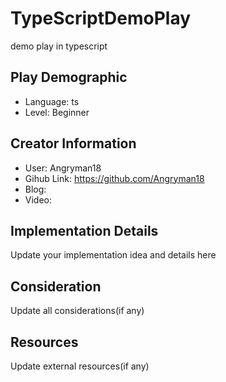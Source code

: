 # TypeScriptDemoPlay

demo play in typescript

## Play Demographic

- Language: ts
- Level: Beginner

## Creator Information

- User: Angryman18
- Gihub Link: https://github.com/Angryman18
- Blog: 
- Video: 

## Implementation Details

Update your implementation idea and details here

## Consideration

Update all considerations(if any)

## Resources

Update external resources(if any)
